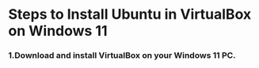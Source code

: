 # Steps to Install Ubuntu in VirtualBox on Windows 11






### 1.Download and install VirtualBox on your Windows 11 PC.
